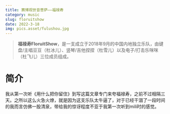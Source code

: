 ```yaml
---
title: 赛博观世音菩萨——福禄寿
category: music
slug: floruitshow
date: 2022-3-18
img: pics.asset/fulushou.jpg
---
```


>  **福禄寿FloruitShow**，是一支成立于2018年9月的中国内地独立乐队，由键盘/主唱豆豆（杜冰儿）、竖琴/吉他捏捏（杜雪儿）以及电子/打击乐咪咪（杜飞儿）三位成员组成。
>
>  <!-- end -->

# 简介

我从第一次听《用什么把你留住》到写这篇文章专门来夸福禄寿，之前不过相隔三天。之所以这么火急火燎，就是因为这支乐队太牛逼了，对于已经干涸了一段时间的我而言仿佛一股清泉，带给我的惊讶程度不亚于我第一次听到mili时的感觉。
